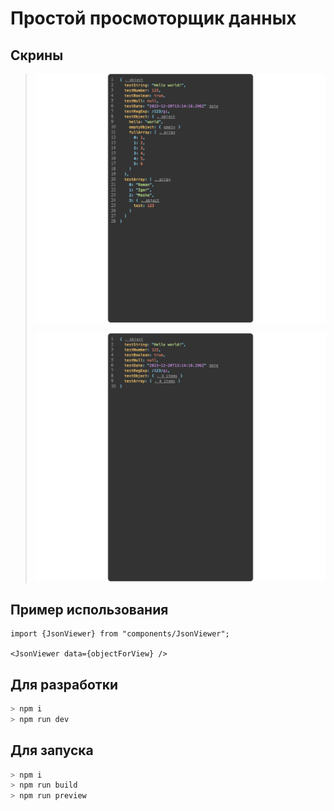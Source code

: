 # Простой просмоторщик данных

## Скрины
>
> ![Screen 1](screens/screen1.png)
>
> ![Screen 2](screens/screen2.png)
>

## Пример использования
```tsx
import {JsonViewer} from "components/JsonViewer";

<JsonViewer data={objectForView} />

```

## Для разработки
```bash
> npm i
> npm run dev
```

## Для запуска
```bash
> npm i
> npm run build
> npm run preview
```